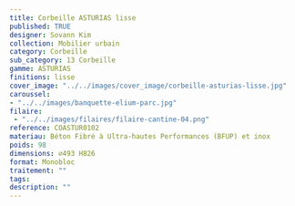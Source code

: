```yaml
---
title: Corbeille ASTURIAS lisse
published: TRUE
designer: Sovann Kim
collection: Mobilier urbain
category: Corbeille
sub_category: 13 Corbeille
gamme: ASTURIAS
finitions: lisse
cover_image: "../../images/cover_image/corbeille-asturias-lisse.jpg"
caroussel: 
- "../../images/banquette-elium-parc.jpg"
filaire: 
 - "../../images/filaires/filaire-cantine-04.png"
reference: COASTUR0102
materiau: Béton Fibré à Ultra-hautes Performances (BFUP) et inox
poids: 98
dimensions: ⌀493 H826 
format: Monobloc
traitement: ""
tags: 
description: ""
---
```

